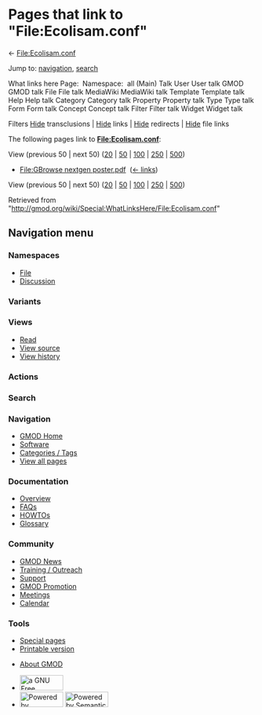 <div id="mw-page-base" class="noprint">

</div>

<div id="mw-head-base" class="noprint">

</div>

<div id="content" class="mw-body" role="main">

<span id="top"></span>

<div id="mw-js-message" style="display:none;">

</div>



# <span dir="auto">Pages that link to "File:Ecolisam.conf"</span>

<div id="bodyContent">

<div id="contentSub">

← [File:Ecolisam.conf](/wiki/File:Ecolisam.conf "File:Ecolisam.conf")

</div>

<div id="jump-to-nav" class="mw-jump">

Jump to: [navigation](#mw-navigation), [search](#p-search)

</div>

<div id="mw-content-text">

What links here Page:  Namespace:  all (Main) Talk User User talk GMOD
GMOD talk File File talk MediaWiki MediaWiki talk Template Template talk
Help Help talk Category Category talk Property Property talk Type Type
talk Form Form talk Concept Concept talk Filter Filter talk Widget
Widget talk

Filters
[Hide](/mediawiki/index.php?title=Special:WhatLinksHere/File:Ecolisam.conf&hidetrans=1 "Special:WhatLinksHere/File:Ecolisam.conf")
transclusions \|
[Hide](/mediawiki/index.php?title=Special:WhatLinksHere/File:Ecolisam.conf&hidelinks=1 "Special:WhatLinksHere/File:Ecolisam.conf")
links \|
[Hide](/mediawiki/index.php?title=Special:WhatLinksHere/File:Ecolisam.conf&hideredirs=1 "Special:WhatLinksHere/File:Ecolisam.conf")
redirects \|
[Hide](/mediawiki/index.php?title=Special:WhatLinksHere/File:Ecolisam.conf&hideimages=1 "Special:WhatLinksHere/File:Ecolisam.conf")
file links

The following pages link to
**[File:Ecolisam.conf](/wiki/File:Ecolisam.conf "File:Ecolisam.conf")**:

View (previous 50 \| next 50)
([20](/mediawiki/index.php?title=Special:WhatLinksHere/File:Ecolisam.conf&limit=20 "Special:WhatLinksHere/File:Ecolisam.conf")
\|
[50](/mediawiki/index.php?title=Special:WhatLinksHere/File:Ecolisam.conf&limit=50 "Special:WhatLinksHere/File:Ecolisam.conf")
\|
[100](/mediawiki/index.php?title=Special:WhatLinksHere/File:Ecolisam.conf&limit=100 "Special:WhatLinksHere/File:Ecolisam.conf")
\|
[250](/mediawiki/index.php?title=Special:WhatLinksHere/File:Ecolisam.conf&limit=250 "Special:WhatLinksHere/File:Ecolisam.conf")
\|
[500](/mediawiki/index.php?title=Special:WhatLinksHere/File:Ecolisam.conf&limit=500 "Special:WhatLinksHere/File:Ecolisam.conf"))

- [File:GBrowse nextgen
  poster.pdf](/wiki/File:GBrowse_nextgen_poster.pdf "File:GBrowse nextgen poster.pdf")
  ‎ <span class="mw-whatlinkshere-tools">([←
  links](/mediawiki/index.php?title=Special:WhatLinksHere&target=File%3AGBrowse+nextgen+poster.pdf "Special:WhatLinksHere"))</span>

View (previous 50 \| next 50)
([20](/mediawiki/index.php?title=Special:WhatLinksHere/File:Ecolisam.conf&limit=20 "Special:WhatLinksHere/File:Ecolisam.conf")
\|
[50](/mediawiki/index.php?title=Special:WhatLinksHere/File:Ecolisam.conf&limit=50 "Special:WhatLinksHere/File:Ecolisam.conf")
\|
[100](/mediawiki/index.php?title=Special:WhatLinksHere/File:Ecolisam.conf&limit=100 "Special:WhatLinksHere/File:Ecolisam.conf")
\|
[250](/mediawiki/index.php?title=Special:WhatLinksHere/File:Ecolisam.conf&limit=250 "Special:WhatLinksHere/File:Ecolisam.conf")
\|
[500](/mediawiki/index.php?title=Special:WhatLinksHere/File:Ecolisam.conf&limit=500 "Special:WhatLinksHere/File:Ecolisam.conf"))

</div>

<div class="printfooter">

Retrieved from
"<http://gmod.org/wiki/Special:WhatLinksHere/File:Ecolisam.conf>"

</div>

<div id="catlinks" class="catlinks catlinks-allhidden">

</div>

<div class="visualClear">

</div>

</div>

</div>

<div id="mw-navigation">

## Navigation menu

<div id="mw-head">



<div id="left-navigation">

<div id="p-namespaces" class="vectorTabs" role="navigation"
aria-labelledby="p-namespaces-label">

### Namespaces

- <span id="ca-nstab-image"><a href="/wiki/File:Ecolisam.conf" accesskey="c"
  title="View the file page [c]">File</a></span>
- <span id="ca-talk"><a
  href="/mediawiki/index.php?title=File_talk:Ecolisam.conf&amp;action=edit&amp;redlink=1"
  accesskey="t"
  title="Discussion about the content page [t]">Discussion</a></span>

</div>

<div id="p-variants" class="vectorMenu emptyPortlet" role="navigation"
aria-labelledby="p-variants-label">

### 

### Variants[](#)

<div class="menu">

</div>

</div>

</div>

<div id="right-navigation">

<div id="p-views" class="vectorTabs" role="navigation"
aria-labelledby="p-views-label">

### Views

- <span id="ca-view">[Read](/wiki/File:Ecolisam.conf)</span>
- <span id="ca-viewsource"><a href="/mediawiki/index.php?title=File:Ecolisam.conf&amp;action=edit"
  accesskey="e" title="This page is protected.
  You can view its source [e]">View source</a></span>
- <span id="ca-history"><a
  href="/mediawiki/index.php?title=File:Ecolisam.conf&amp;action=history"
  accesskey="h" title="Past revisions of this page [h]">View history</a></span>

</div>

<div id="p-cactions" class="vectorMenu emptyPortlet" role="navigation"
aria-labelledby="p-cactions-label">

### Actions[](#)

<div class="menu">

</div>

</div>

<div id="p-search" role="search">

### Search

<div id="simpleSearch">

</div>

</div>

</div>

</div>

<div id="mw-panel">

<div id="p-logo" role="banner">

<a href="/wiki/Main_Page"
style="background-image: url(http://gmod.org/images/GMOD-cogs.png);"
title="Visit the main page"></a>

</div>

<div id="p-Navigation" class="portal" role="navigation"
aria-labelledby="p-Navigation-label">

### Navigation

<div class="body">

- <span id="n-GMOD-Home">[GMOD Home](/wiki/Main_Page)</span>
- <span id="n-Software">[Software](/wiki/GMOD_Components)</span>
- <span id="n-Categories-.2F-Tags">[Categories /
  Tags](/wiki/Categories)</span>
- <span id="n-View-all-pages">[View all
  pages](/wiki/Special:AllPages)</span>

</div>

</div>

<div id="p-Documentation" class="portal" role="navigation"
aria-labelledby="p-Documentation-label">

### Documentation

<div class="body">

- <span id="n-Overview">[Overview](/wiki/Overview)</span>
- <span id="n-FAQs">[FAQs](/wiki/Category:FAQ)</span>
- <span id="n-HOWTOs">[HOWTOs](/wiki/Category:HOWTO)</span>
- <span id="n-Glossary">[Glossary](/wiki/Glossary)</span>

</div>

</div>

<div id="p-Community" class="portal" role="navigation"
aria-labelledby="p-Community-label">

### Community

<div class="body">

- <span id="n-GMOD-News">[GMOD News](/wiki/GMOD_News)</span>
- <span id="n-Training-.2F-Outreach">[Training /
  Outreach](/wiki/Training_and_Outreach)</span>
- <span id="n-Support">[Support](/wiki/Support)</span>
- <span id="n-GMOD-Promotion">[GMOD
  Promotion](/wiki/GMOD_Promotion)</span>
- <span id="n-Meetings">[Meetings](/wiki/Meetings)</span>
- <span id="n-Calendar">[Calendar](/wiki/Calendar)</span>

</div>

</div>

<div id="p-tb" class="portal" role="navigation"
aria-labelledby="p-tb-label">

### Tools

<div class="body">

- <span id="t-specialpages"><a href="/wiki/Special:SpecialPages" accesskey="q"
  title="A list of all special pages [q]">Special pages</a></span>
- <span id="t-print"><a
  href="/mediawiki/index.php?title=Special:WhatLinksHere/File:Ecolisam.conf&amp;printable=yes"
  rel="alternate" accesskey="p"
  title="Printable version of this page [p]">Printable version</a></span>

</div>

</div>

</div>

</div>

<div id="footer" role="contentinfo">

- <span id="footer-places-about">[About
  GMOD](/wiki/GMOD:About "GMOD:About")</span>

<!-- -->

- <span id="footer-copyrightico">[<img src="http://www.gnu.org/graphics/gfdl-logo-small.png" width="88"
  height="31" alt="a GNU Free Documentation License" />](http://www.gnu.org/licenses/fdl-1.3.html)</span>
- <span id="footer-poweredbyico">[<img src="/mediawiki/skins/common/images/poweredby_mediawiki_88x31.png"
  width="88" height="31" alt="Powered by MediaWiki" />](//www.mediawiki.org/)
  [<img
  src="/mediawiki/extensions/SemanticMediaWiki/includes/../resources/images/smw_button.png"
  width="88" height="31" alt="Powered by Semantic MediaWiki" />](https://www.semantic-mediawiki.org/wiki/Semantic_MediaWiki)</span>

<div style="clear:both">

</div>

</div>
